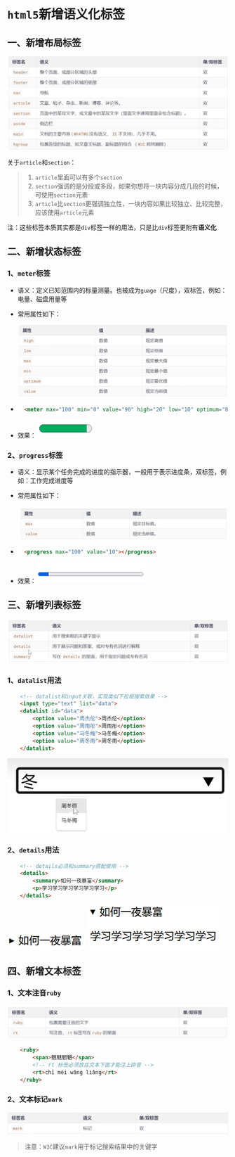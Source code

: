 # `html5`新增语义化标签

## 一、新增布局标签

![](01_新增语义化标签.assets/capture_20240917145539250.bmp)

关于`article`和`section`：

> 1. `article`里面可以有多个`section`
> 2. `section`强调的是分段或多段，如果你想将一块内容分成几段的时候，可使用`section`元素
> 3. `article`比`section`更强调独立性，一块内容如果比较独立、比较完整，应该使用`article`元素



注：这些标签本质其实都是`div`标签一样的用法，只是比`div`标签更附有**语义化**



## 二、新增状态标签

### 1、`meter`标签

- 语义：定义已知范围内的标量测量。也被成为`guage`（尺度），双标签，例如：电量、磁盘用量等

- 常用属性如下：

	![](01_新增语义化标签.assets/capture_20240917152337007.bmp)

- ```html
	<meter max="100" min="0" value="90" high="20" low="10" optimum="80"></meter>
	```

- 效果：![](01_新增语义化标签.assets/capture_20240917152504998.bmp)

### 2、`progress`标签

- 语义：显示某个任务完成的进度的指示器，一般用于表示进度条，双标签，例如：工作完成进度等

- 常用属性如下：

	![](01_新增语义化标签.assets/capture_20240917152347299.bmp)

- ```html
	<progress max="100" value="10"></progress>
	```

- 效果：![](01_新增语义化标签.assets/capture_20240917152513610.bmp) 



## 三、新增列表标签

![](01_新增语义化标签.assets/capture_20240917154737786.bmp)

### 1、`datalist`用法

```html
	<!-- datalist和input关联，实现类似下拉框搜索效果 -->
	<input type="text" list="data">
    <datalist id="data">
        <option value="周杰伦">周杰伦</option>
        <option value="周雨彤">周雨彤</option>
        <option value="马冬梅">马冬梅</option>
        <option value="周冬雨">周冬雨</option>
    </datalist>
```

![](01_新增语义化标签.assets/capture_20240917154711673.bmp) 

### 2、`details`用法

```html
	<!-- details必须和summary搭配使用 -->
	<details>
        <summary>如何一夜暴富</summary>
        <p>学习学习学习学习学习学习</p>
    </details>
```

![](01_新增语义化标签.assets/capture_20240917154620255.bmp) ![](01_新增语义化标签.assets/capture_20240917154632416.bmp) 



## 四、新增文本标签

### 1、文本注音`ruby`

![](01_新增语义化标签.assets/capture_20240917160532387.bmp)

```html
	<ruby>
        <span>魑魅魍魉</span>
        <!-- rt 标签必须放在文本下面才能注上拼音 -->
        <rt>chī mèi wǎng liǎng</rt>
    </ruby>
```



### 2、文本标记`mark`

![](01_新增语义化标签.assets/capture_20240917160653138.bmp)

> 注意：`W3C`建议`mark`用于标记搜索结果中的关键字

















